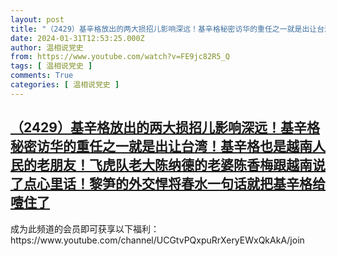 ```yaml
---
layout: post
title: "（2429）基辛格放出的两大损招儿影响深远！基辛格秘密访华的重任之一就是出让台湾！基辛格也是越南人民的老朋友！飞虎队老大陈纳德的老婆陈香梅跟越南说了点心里话！黎笋的外交悍将春水一句话就把基辛格给噎住了"
date: 2024-01-31T12:53:25.000Z
author: 温相说党史
from: https://www.youtube.com/watch?v=FE9jc82R5_Q
tags: [ 温相说党史 ]
comments: True
categories: [ 温相说党史 ]
---
```

<!--1706705605000-->
[（2429）基辛格放出的两大损招儿影响深远！基辛格秘密访华的重任之一就是出让台湾！基辛格也是越南人民的老朋友！飞虎队老大陈纳德的老婆陈香梅跟越南说了点心里话！黎笋的外交悍将春水一句话就把基辛格给噎住了](https://www.youtube.com/watch?v=FE9jc82R5_Q)
------

<div>
成为此频道的会员即可获享以下福利：https://www.youtube.com/channel/UCGtvPQxpuRrXeryEWxQkAkA/join
</div>
